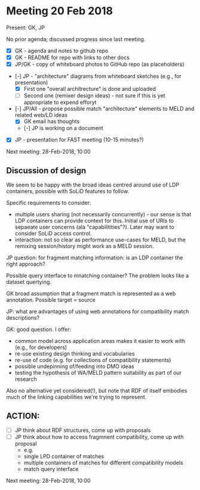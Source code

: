 # Meeting 20 Feb 2018

Present: GK, JP

No prior agenda; discussed progress since last meeting.

- [x] GK - agenda and notes to github repo
- [x] GK - README for repo with links to other docs
- [x] JP/GK - copy of whiteboard photos to GitHub repo (as placeholders)
- [-] JP - "architecture" diagrams from whiteboard sketches (e.g., for presentation)
    - [x] First one "overall architrecture" is done and uploaded
    - [ ] Second one (remixer design ideas) - not sure if this is yet appropriate to expend efforyt
- [-] JP/All - propose possible match "architecture" elements to MELD and related web/LD ideas
    - [x] GK email has thoughts
    - [-] JP is working on a document
- [x] JP - presentation for FAST meeting (10-15 minutes?)

Next meeting: 28-Feb-2018, 10:00

## Discussion of design

We seem to be happy with the broad ideas centred around use of LDP containers, possible with SoLiD features to follow.

Specific requirements to consider:

- multiple users sharing (not necessarily concurrently) - our sense is that LDP containers can provide context for this.  Initial use of URIs to sepaeate user concerns (ala "capabilitities"?).  Later may want to consider SoLiD access control.
- interaction: not so clear as performance use-cases for MELD, but the remixing session/history might work as a MELD session.

JP question: for fragment matching information: is an LDP container the right approach?

Possible query interface to mnatching container?  The problem looks like a dataset quertying.

GK broad assumption that a fragment match is represented as a web annotation.  Possible target = source

JP: what are advantages of using web annotations for compatibility match descriptions?

GK: good question.  I offer:

- common model across application areas makes it easier to work with (e.g., for developers)
- re-use existing design thinking and vocabularies
- re-use of code (e.g. for collections of compatibility statements)
- possible undepinning of/feeding into DMO ideas
- testing the hypothesis of WA/MELD pattern suitability as part of our research

Also no alternative yet considered(!), but note that RDF of itself embodies much of the linking capabilities we're trying to represent.

## ACTION: 

- [ ] JP think about RDF structures, come up with proposals
- [ ] JP think about how to access fragmnent compatibility, come up with proposal
    - e.g.
    - single LPD container of matches
    - multiple containers of matches for different compatibility models
    - match query interface

Next meeting: 28-Feb-2018, 10:00